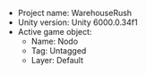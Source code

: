 <!-- UNITY CODE ASSIST INSTRUCTIONS START -->
- Project name: WarehouseRush
- Unity version: Unity 6000.0.34f1
- Active game object:
  - Name: Nodo
  - Tag: Untagged
  - Layer: Default
<!-- UNITY CODE ASSIST INSTRUCTIONS END -->